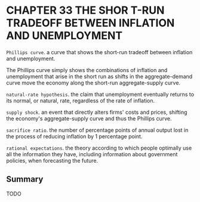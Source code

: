 # CHAPTER 33 THE SHOR T-RUN TRADEOFF BETWEEN INFLATION AND UNEMPLOYMENT



`Phillips curve`. a curve that shows the short-run tradeoff between inflation and unemployment.

The Phillips curve simply shows the combinations of inflation and unemployment that arise in the short run as shifts in the aggregate-demand curve move the economy along the short-run aggregate-supply curve.

`natural-rate hypothesis`. the claim that unemployment eventually returns to its normal, or natural, rate, regardless of the rate of inflation.

`supply shock`. an event that directly alters firms' costs and prices, shifting the economy's aggregate-supply curve and thus the Phillips curve.

`sacrifice ratio`. the number of percentage points of annual output lost in the process of reducing inflation by 1 percentage point.

`rational expectations`. the theory according to which people optimally use all the information they have, including information about government policies, when forecasting the future.



## Summary

TODO

